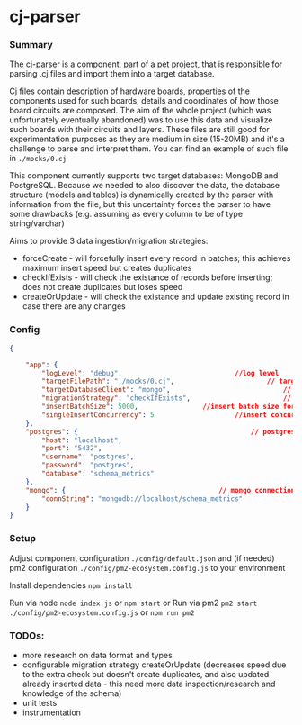 
# cj-parser


### Summary 

The cj-parser is a component, part of a pet project, that is responsible for parsing .cj files and import them into a target database.

Cj files contain description of hardware boards, properties of the components used for such boards, details and coordinates of how those board circuits are composed. 
The aim of the whole project (which was unfortunately eventually abandoned) was to use this data and visualize such boards with their circuits and layers.
These files are still good for experimentation purposes as they are medium in size (15-20MB) and it's a challenge to parse and interpret them.
You can find an example of such file in `./mocks/0.cj`

This component currently supports two target databases: MongoDB and PostgreSQL.
Because we needed to also discover the data, the database structure (models and tables) is dynamically created by the parser with information from the file, but this uncertainty forces the parser to have some drawbacks (e.g. assuming as every column to be of type string/varchar) 

Aims to provide 3 data ingestion/migration strategies:
- forceCreate - will forcefully insert every record in batches; this achieves maximum insert speed but creates duplicates
- checkIfExists - will check the existance of records before inserting; does not create duplicates but loses speed
- createOrUpdate - will check the existance and update existing record in case there are any changes

### Config

```json
{

	"app": {
		"logLevel": "debug",							//log level
		"targetFilePath": "./mocks/0.cj",						// target file path 
		"targetDatabaseClient": "mongo",					        // target database
		"migrationStrategy": "checkIfExists",						// forceCreate, checkIfExists or createOrUpdate
		"insertBatchSize": 5000,				//insert batch size for forceCreate mode
        "singleInsertConcurrency": 5					//insert concurrency for checkIfExists and createOrUpdate modes
	},
	"postgres": {									        // postgres connection details
		"host": "localhost",
		"port": "5432",
		"username": "postgres",
		"password": "postgres",
		"database": "schema_metrics"
	},
	"mongo": {										// mongo connection details
		"connString": "mongodb://localhost/schema_metrics"
	}
}
```

### Setup

Adjust component configuration `./config/default.json` and (if needed) pm2 configuration `./config/pm2-ecosystem.config.js` to your environment

Install dependencies `npm install`

Run via node `node index.js` or `npm start`
or
Run via pm2 `pm2 start ./config/pm2-ecosystem.config.js` or `npm run pm2`


### TODOs:
- more research on data format and types
- configurable migration strategy createOrUpdate (decreases speed due to the extra check but doesn't create duplicates, and also updated already inserted data - this need more data inspection/research and knowledge of the schema)
- unit tests
- instrumentation
